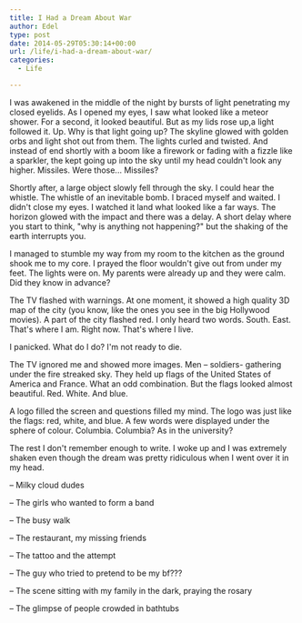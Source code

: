 ```yaml
---
title: I Had a Dream About War
author: Edel
type: post
date: 2014-05-29T05:30:14+00:00
url: /life/i-had-a-dream-about-war/
categories:
  - Life

---
```

I was awakened in the middle of the night by bursts of light penetrating my closed eyelids. As I opened my eyes, I saw what looked like a meteor shower. For a second, it looked beautiful. But as my lids rose up,a light followed it. Up. Why is that light going up? The skyline glowed with golden orbs and light shot out from them. The lights curled and twisted. And instead of end shortly with a boom like a firework or fading with a fizzle like a sparkler, the kept going up into the sky until my head couldn't look any higher. Missiles. Were those... Missiles?

Shortly after, a large object slowly fell through the sky. I could hear the whistle. The whistle of an inevitable bomb. I braced myself and waited. I didn't close my eyes. I watched it land what looked like a far ways. The horizon glowed with the impact and there was a delay. A short delay where you start to think, "why is anything not happening?" but the shaking of the earth interrupts you.

I managed to stumble my way from my room to the kitchen as the ground shook me to my core. I prayed the floor wouldn't give out from under my feet. The lights were on. My parents were already up and they were calm. Did they know in advance?

The TV flashed with warnings. At one moment, it showed a high quality 3D map of the city (you know, like the ones you see in the big Hollywood movies). A part of the city flashed red. I only heard two words. South. East. That's where I am. Right now. That's where I live.

I panicked. What do I do? I'm not ready to die.

The TV ignored me and showed more images. Men &#8211; soldiers- gathering under the fire streaked sky. They held up flags of the United States of America and France. What an odd combination. But the flags looked almost beautiful. Red. White. And blue.

A logo filled the screen and questions filled my mind. The logo was just like the flags: red, white, and blue. A few words were displayed under the sphere of colour. Columbia. Columbia? As in the university?

The rest I don't remember enough to write. I woke up and I was extremely shaken even though the dream was pretty ridiculous when I went over it in my head.

&#8211; Milky cloud dudes
  
&#8211; The girls who wanted to form a band
  
&#8211; The busy walk
  
&#8211; The restaurant, my missing friends
  
&#8211; The tattoo and the attempt
  
&#8211; The guy who tried to pretend to be my bf???
  
&#8211; The scene sitting with my family in the dark, praying the rosary
  
&#8211; The glimpse of people crowded in bathtubs


